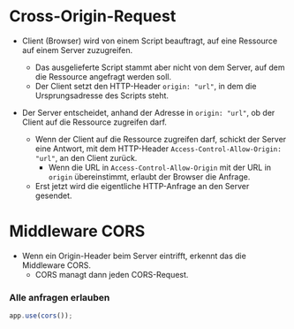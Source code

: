 # Cross-Origin-Request

- Client (Browser) wird von einem Script beauftragt, auf eine Ressource auf einem Server zuzugreifen.
    - Das ausgelieferte Script stammt aber nicht von dem Server, auf dem die Ressource angefragt werden soll.
    - Der Client setzt den HTTP-Header `origin: "url"`, in dem die Ursprungsadresse des Scripts steht.

- Der Server entscheidet, anhand der Adresse in `origin: "url"`, ob der Client auf die Ressource zugreifen darf.
    - Wenn der Client auf die Ressource zugreifen darf, schickt der Server eine Antwort, mit dem HTTP-Header `Access-Control-Allow-Origin: "url"`, an den Client zurück.
        - Wenn die URL in `Access-Control-Allow-Origin` mit der URL in `origin` übereinstimmt, erlaubt der Browser die Anfrage.
    - Erst jetzt wird die eigentliche HTTP-Anfrage an den Server gesendet.

# Middleware CORS

- Wenn ein Origin-Header beim Server eintrifft, erkennt das die Middleware CORS.
    - CORS managt dann jeden CORS-Request.

### Alle anfragen erlauben

```javascript
app.use(cors());
```

```javascript
```

```javascript
```